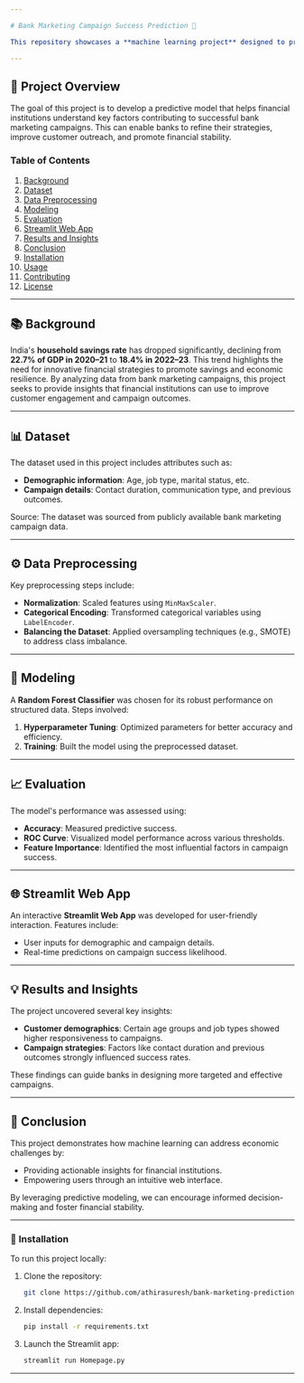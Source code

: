 ```yaml
---

# Bank Marketing Campaign Success Prediction 🚀

This repository showcases a **machine learning project** designed to predict the success of bank marketing campaigns using a **Random Forest Classifier**. The project stems from a pressing issue highlighted by the Ministry of Statistics: the decline in India's household savings rate. By leveraging machine learning, this project seeks to provide actionable insights for financial institutions to optimize their marketing strategies and encourage savings.

---
```


## 🌟 **Project Overview**

The goal of this project is to develop a predictive model that helps financial institutions understand key factors contributing to successful bank marketing campaigns. This can enable banks to refine their strategies, improve customer outreach, and promote financial stability.

### **Table of Contents**
1. [Background](#background)
2. [Dataset](#dataset)
3. [Data Preprocessing](#data-preprocessing)
4. [Modeling](#modeling)
5. [Evaluation](#evaluation)
6. [Streamlit Web App](#streamlit-web-app)
7. [Results and Insights](#results-and-insights)
8. [Conclusion](#conclusion)
9. [Installation](#installation)
10. [Usage](#usage)
11. [Contributing](#contributing)
12. [License](#license)

---

## 📚 **Background**
India's **household savings rate** has dropped significantly, declining from **22.7% of GDP in 2020–21** to **18.4% in 2022–23**. This trend highlights the need for innovative financial strategies to promote savings and economic resilience. By analyzing data from bank marketing campaigns, this project seeks to provide insights that financial institutions can use to improve customer engagement and campaign outcomes.

---

## 📊 **Dataset**
The dataset used in this project includes attributes such as:
- **Demographic information**: Age, job type, marital status, etc.
- **Campaign details**: Contact duration, communication type, and previous outcomes.

Source: The dataset was sourced from publicly available bank marketing campaign data.

---

## ⚙️ **Data Preprocessing**
Key preprocessing steps include:
- **Normalization**: Scaled features using `MinMaxScaler`.
- **Categorical Encoding**: Transformed categorical variables using `LabelEncoder`.
- **Balancing the Dataset**: Applied oversampling techniques (e.g., SMOTE) to address class imbalance.

---

## 🧠 **Modeling**
A **Random Forest Classifier** was chosen for its robust performance on structured data. Steps involved:
1. **Hyperparameter Tuning**: Optimized parameters for better accuracy and efficiency.
2. **Training**: Built the model using the preprocessed dataset.

---

## 📈 **Evaluation**
The model's performance was assessed using:
- **Accuracy**: Measured predictive success.
- **ROC Curve**: Visualized model performance across various thresholds.
- **Feature Importance**: Identified the most influential factors in campaign success.

---

## 🌐 **Streamlit Web App**
An interactive **Streamlit Web App** was developed for user-friendly interaction. Features include:
- User inputs for demographic and campaign details.
- Real-time predictions on campaign success likelihood.

---

## 💡 **Results and Insights**
The project uncovered several key insights:
- **Customer demographics**: Certain age groups and job types showed higher responsiveness to campaigns.
- **Campaign strategies**: Factors like contact duration and previous outcomes strongly influenced success rates.

These findings can guide banks in designing more targeted and effective campaigns.

---

## 🏁 **Conclusion**
This project demonstrates how machine learning can address economic challenges by:
- Providing actionable insights for financial institutions.
- Empowering users through an intuitive web interface.

By leveraging predictive modeling, we can encourage informed decision-making and foster financial stability.

---

### 🔧 **Installation**
To run this project locally:
1. Clone the repository:  
   ```bash
   git clone https://github.com/athirasuresh/bank-marketing-prediction.git
   ```
2. Install dependencies:  
   ```bash
   pip install -r requirements.txt
   ```
3. Launch the Streamlit app:  
   ```bash
   streamlit run Homepage.py
   ```

---